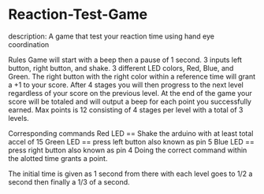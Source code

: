 # Reaction-Test-Game
description: A game that test your reaction time using hand eye coordination

Rules
Game will start with a beep then a pause of 1 second.
3 inputs left button, right button, and shake.
3 different LED colors, Red, Blue, and Green.
The right button with the right color within a reference time will grant a +1 to your score.
After 4 stages you will then progress to the next level regardless of your score on the previous level.
At the end of the game your score will be totaled and will output a beep for each point you successfully earned.
Max points is 12 consisting of 4 stages per level with a total of 3 levels.

Corresponding commands
Red LED == Shake the arduino with at least total accel of 15
Green LED == press left button also known as pin 5
Blue LED == press right button also known as pin 4
Doing the correct command within the alotted time grants a point.

The initial time is given as 1 second from there with each level goes to 1/2 a second then finally a 1/3 of a second.
